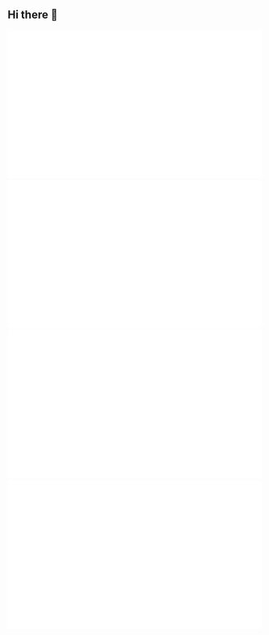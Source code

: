 ## Hi there 👋

<!--
**KrishJain256/KrishJain256** is a ✨ _special_ ✨ repository because its `README.md` (this file) appears on your GitHub profile.

Here are some ideas to get you started:

- 🔭 I’m currently working on ...
- 🌱 I’m currently learning ...
- 👯 I’m looking to collaborate on ...
- 🤔 I’m looking for help with ...
- 💬 Ask me about ...
- 📫 How to reach me: ...
- 😄 Pronouns: ...
- ⚡ Fun fact: ...
-->

![](https://raw.githubusercontent.com/KrishJain256/github-stats/master/generated/overview.svg#gh-dark-mode-only)
![](https://raw.githubusercontent.com/KrishJain256/github-stats/master/generated/overview.svg#gh-light-mode-only)
![](https://raw.githubusercontent.com/KrishJain256/github-stats/master/generated/languages.svg#gh-dark-mode-only)
![](https://raw.githubusercontent.com/KrishJain256/github-stats/master/generated/languages.svg#gh-light-mode-only)
